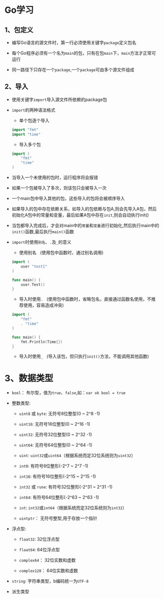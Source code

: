 # Go学习

## 1、包定义

-   编写Go语言的源文件时，第一行必须使用关键字`package`定义包名

-   每个Go程序必须有一个名为`main`的包，只有在包`main`下，`main`方法才正常可运行

-   同一路径下只存在一个`package`,一个`package`可由多个源文件组成

## 2、导入

-   使用关键字`import`导入源文件所依赖的package包

-   `import`的两种语法格式

    -   单个包逐个导入

    ```go
    import "fmt"
    import "time"
    ```

    -   导入多个包

    ```go
    import (
        "fmt"
        "time"
    )
    ```

-   当导入一个未使用的包时，运行程序将会报错

-   如果一个包被导入了多次，则该包只会被导入一次

-   一个main包中导入其他的包，这些导入的包将会被顺序导入

-   如果导入的包中存在依赖关系，如导入的包依赖与包A,则会先导入A包，然后初始化A包中的常量和变量，最后如果A包中存在`init`,则会自动执行init()

-   当包都导入完成后，才会对main中的`常量`和`变量`进行初始化,然后执行main中的`init()`函数,最后执行`main()`函数

-   `import`时使用`别名`、`.`及`_`的意义

    -   使用别名&nbsp;&nbsp;&nbsp;(使用包中函数时，通过别名调用)

    ```go
    import (
        user "test1"
    )

    func main() {
        user.Test()
    }
    ```

    -   导入时使用`.`&nbsp;&nbsp;&nbsp;(使用包中函数时，省略包名，直接通过函数名使用，不推荐使用，容易造成冲突)

    ```go
    import (
        "fmt"
        . "time"
    )

    func main() {
        fmt.Println(Time{})
    }
    ```

    -   导入时使用`_`&nbsp;&nbsp;&nbsp;(导入该包，但只执行`init()`方法，不能调用其他函数)

# 3、数据类型

-   `bool`： 布尔型，值为`true`、`false`,如：`var ok bool = true`

-   整数类型: 

    -   `uint8` 或 `byte`: 无符号8位整型(0 ~ 2^8 -1)

    -   `uint16`: 无符号16位整型(0 ~ 2^16 -1)

    -   `uint32`: 无符号32位整型(0 ~ 2^32 -1)

    -   `uint64`: 无符号64位整型(0 ~ 2^64 -1)

    -   `uint`: `uint32`或`uint64`（根据系统而定32位系统则为`uint32`）

    -   `int8`: 有符号8位整形(-2^7 ~ 2^7 -1)

    -   `int16`: 有符号16位整形(-2^15 ~ 2^15 -1)

    -   `int32` 或 `rune`: 有符号32位整形(-2^31 ~ 2^31 -1)

    -   `int64`: 有符号64位整形(-2^63 ~ 2^63 -1)

    -   `int`: `int32`或`int64`（根据系统而定32位系统则为`int32`）

    -   `uintptr`： 无符号整型,用于存放一个指针

-   浮点型:

    -   `float32`: 32位浮点型

    -   `float64`: 64位浮点型

    -   `complex64`： 32位实数和虚数

    -   `complex128`： 64位实数和虚数

-   `string`: 字符串类型，b编码统一为`UTF-8`

-   派生类型
